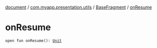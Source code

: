 [document](../../index.md) / [com.myapp.presentation.utils](../index.md) / [BaseFragment](index.md) / [onResume](./on-resume.md)

# onResume

`open fun onResume(): `[`Unit`](https://kotlinlang.org/api/latest/jvm/stdlib/kotlin/-unit/index.html)